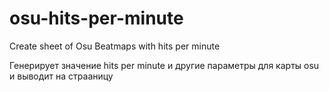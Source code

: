 # osu-hits-per-minute
Create sheet of Osu Beatmaps with hits per minute 

Генерирует значение hits per minute и другие параметры для карты osu и выводит на страаницу
